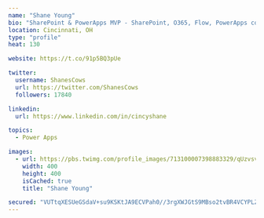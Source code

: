 ```yaml
---
name: "Shane Young"
bio: "SharePoint & PowerApps MVP - SharePoint, O365, Flow, PowerApps consulting? @PowerApps911 | Pure Snark? You found it."
location: Cincinnati, OH
type: "profile"
heat: 130

website: https://t.co/91p5BQ3pUe

twitter:
  username: ShanesCows
  url: https://twitter.com/ShanesCows
  followers: 17840

linkedin:
  url: https://www.linkedin.com/in/cincyshane

topics:
  - Power Apps

images:
  - url: https://pbs.twimg.com/profile_images/713100007398883329/qUzvsvQ3_400x400.jpg
    width: 400
    height: 400
    isCached: true
    title: "Shane Young"

secured: "VUTtqXESUeGSdaV+su9KSKtJA9ECVPah0//3rgXWJGtS9MBso2tvBR4VCYPLZGtj7l2bktDmIdW+FIHCgy8by5kvPvWq46N+Q+zTS59yB5Kc6x5ihC4pqibPw/tzL8peCfLr2haPrZRLldnpUUy1GP/3QNeENbVwvsc5OkIQI5nMRaxWXsQTkJNLvtfxsg1SRxf77Myk/CiB4ohJNEpe1Kj2i5ybNuZj2etWPkbk0i5GBpqsN0iSrezajk42goQAL5IBMgxoqQEM84QB3Kayy/bsimSahR3PMCF9ovWvUtbTv1dVSd1Zo7D8v9haJHcusMWSGVXctY6VbZjuB/WoTFRIvO1+Qcz3cX9pShgaitUjjtz7BeV+A79Wu5fsjfTFJpHnbB2lwMLDqhKhr4ZEtWrzUa8g8admUQv2tR/94mY=;o3NRwUa95qBuc1bCvpkbzA=="
---
```


